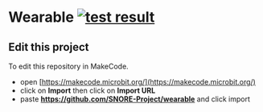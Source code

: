 # Wearable [![test result](https://img.shields.io/github/actions/workflow/status/SNORE-Project/wearable/CI.yml?label=tests&logo=typescript)](https://github.com/SNORE-Project/wearable/actions/workflows/CI.yml)

## Edit this project

To edit this repository in MakeCode.

* open [https://makecode.microbit.org/](https://makecode.microbit.org/)
* click on **Import** then click on **Import URL**
* paste **https://github.com/SNORE-Project/wearable** and click import
